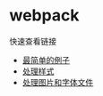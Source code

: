 # webpack

快速查看链接

- [最简单的例子](https://github.com/mx52jing/webpack/tree/master/%E6%9C%80%E7%AE%80%E5%8D%95%E7%9A%84%E4%BE%8B%E5%AD%90)
- [处理样式](https://github.com/mx52jing/webpack/tree/master/%E5%A4%84%E7%90%86%E6%A0%B7%E5%BC%8F)
- [处理图片和字体文件](https://github.com/mx52jing/webpack/tree/master/%E5%A4%84%E7%90%86%E5%9B%BE%E7%89%87%E5%92%8C%E5%AD%97%E4%BD%93%E6%96%87%E4%BB%B6)
